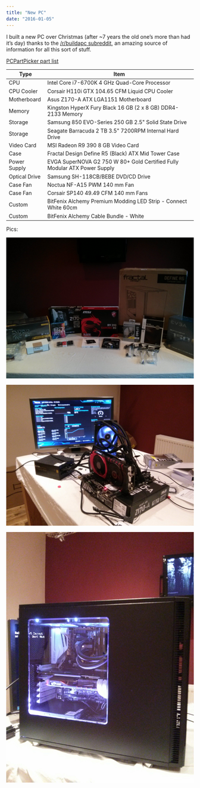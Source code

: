 ```yaml
---
title: "New PC"
date: "2016-01-05"
---
```


I built a new PC over Christmas (after ~7 years the old one’s more than had it’s day) thanks to the [/r/buildapc subreddit](https://www.reddit.com/r/buildapc), an amazing source of information for all this sort of stuff.

[PCPartPicker part list](https://uk.pcpartpicker.com/list/nZVvP6)

|Type|Item|
|---|---|
|CPU|Intel Core i7-6700K 4 GHz Quad-Core Processor|
|CPU Cooler|Corsair H110i GTX 104.65 CFM Liquid CPU Cooler|
|Motherboard|Asus Z170-A ATX LGA1151 Motherboard|
|Memory|Kingston HyperX Fury Black 16 GB (2 x 8 GB) DDR4-2133 Memory|
|Storage|Samsung 850 EVO-Series 250 GB 2.5" Solid State Drive|
|Storage|Seagate Barracuda 2 TB 3.5" 7200RPM Internal Hard Drive|
|Video Card|MSI Radeon R9 390 8 GB Video Card|
|Case|Fractal Design Define R5 (Black) ATX Mid Tower Case|
|Power Supply|EVGA SuperNOVA G2 750 W 80+ Gold Certified Fully Modular ATX Power Supply|
|Optical Drive|Samsung SH-118CB/BEBE DVD/CD Drive|
|Case Fan|Noctua NF-A15 PWM 140 mm Fan|
|Case Fan|Corsair SP140 49.49 CFM 140 mm Fans|
|Custom|BitFenix Alchemy Premium Modding LED Strip - Connect White 60cm|
|Custom|BitFenix Alchemy Cab​le Bundle ​- White|

Pics:

![Items laid out in preparation](/posts/new-pc/IMG_20151220_144823.jpg)

![Testing the build before installing it in the case](/posts/new-pc/IMG_20151220_164328.jpg)

![The completed build](/posts/new-pc/IMG_20151221_000527.jpg)